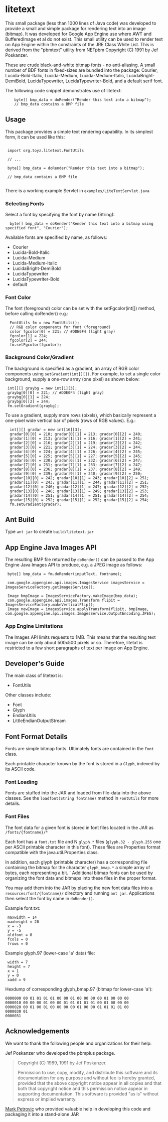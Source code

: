 # litetext #

This small package (less than 1000 lines of Java code) was developed to provide a small and simple package for rendering text into an image (bitmap). It was developed for Google App Engine use where AWT and BufferedImage et al do not exist. This small utility can be used to render text on App Engine within the constraints of the JRE Class White List. This is derived from the "pbmtext" utility from NETpbm Copyright (C) 1991 by Jef Poskanzer.

These are crude black-and-white bitmap fonts - no anti-aliasing. A small number of BDF fonts in fixed-sizes are bundled into the package: Courier, Lucida-Bold-Italic, Lucida-Medium, Lucida-Medium-Italic, LucidaBright-DemiBold, LucidaTypewriter, LucidaTypewriter-Bold, and a default serif font.

The following code snippet demonstrates use of litetext:

```
    byte[] bmp_data = doRender("Render this text into a bitmap");
    // bmp_data contains a BMP file
```

## Usage ##

This package provides a simple text rendering capability. In its simplest form, it can be used like this:

```

 import org.toyz.litetext.FontUtils
 
 // ...
 
 byte[] bmp_data = doRender("Render this text into a bitmap");
 
 // bmp_data contains a BMP file
 
```

There is a working example Servlet in `examples/LiteTextServlet.java`

### Selecting Fonts ###

Select a font by specifying the font by name (String):

```
  byte[] bmp_data = doRender("Render this text into a bitmap using specified font", "Courier");
```

Available fonts are specified by name, as follows:

* Courier
* Lucida-Bold-Italic
* Lucida-Medium
* Lucida-Medium-Italic
* LucidaBright-DemiBold
* LucidaTypewriter
* LucidaTypewriter-Bold
* default

### Font Color ###

The font (foreground) color can be set with the setFgcolor(int[]) method, before calling doRender() e.g.:

```
  FontUtils fm = new FontUtils(); 
  // RGB color components for font (foreground) 
  color fgcolor[0] = 221; // #DDE0F4 (light gray) 
  fgcolor[1] = 224; 
  fgcolor[2] = 244; 
  fm.setFgcolor(fgcolor);
```

### Background Color/Gradient ###

The background is specified as a gradient, an array of RGB color components using `setGradient(int[][])`. For example, to set a single color background, supply a one-row array (one pixel) as shown below:

```
 int[][] graybg = new int[1][3]; 
 graybg[0][0] = 221; // #DDE0F4 (light gray) 
 graybg[0][1] = 224; 
 graybg[0][2] = 244; 
 fm.setGradient(graybg);
```

To use a gradient, supply more rows (pixels), which basically represent a one-pixel wide vertical bar of pixels (rows of RGB values). E.g.:

```
  int[][] gradar = new int[16][3]; 
  gradar[0][0] = 210; gradar[0][1] = 213; gradar[0][2] = 240;
  gradar[1][0] = 213; gradar[1][1] = 216; gradar[1][2] = 241;
  gradar[2][0] = 216; gradar[2][1] = 219; gradar[2][2] = 242;
  gradar[3][0] = 221; gradar[3][1] = 224; gradar[3][2] = 244;
  gradar[4][0] = 224; gradar[4][1] = 226; gradar[4][2] = 245;
  gradar[5][0] = 225; gradar[5][1] = 227; gradar[5][2] = 245;
  gradar[6][0] = 230; gradar[6][1] = 232; gradar[6][2] = 247;
  gradar[7][0] = 231; gradar[7][1] = 233; gradar[7][2] = 247;
  gradar[8][0] = 236; gradar[8][1] = 237; gradar[8][2] = 249;
  gradar[9][0] = 239; gradar[9][1] = 240; gradar[9][2] = 250;
  gradar[10][0] = 242; gradar[10][1] = 243; gradar[10][2] = 251;
  gradar[11][0] = 243; gradar[11][1] = 244; gradar[11][2] = 251;
  gradar[12][0] = 246; gradar[12][1] = 247; gradar[12][2] = 252;
  gradar[13][0] = 248; gradar[13][1] = 249; gradar[13][2] = 253;
  gradar[14][0] = 251; gradar[14][1] = 251; gradar[14][2] = 254;
  gradar[15][0] = 252; gradar[15][1] = 252; gradar[15][2] = 254;
  fm.setGradient(gradar);
```

## Ant Build ##
   
Type `ant jar` to create `build/litetext.jar`

## App Engine Java Images API ##

The resulting BMP file returned by `doRender()` can be passed to the App Engine Java Images API to produce, e.g. a JPEG image as follows:

```
 byte[] bmp_data = fm.doRender(inputText, fontname);

 com.google.appengine.api.images.ImagesService imagesService = ImagesServiceFactory.getImagesService();

 Image bmpImage = ImagesServiceFactory.makeImage(bmp_data);
 com.google.appengine.api.images.Transform flipit = ImagesServiceFactory.makeVerticalFlip();
 Image newImage = imagesService.applyTransform(flipit, bmpImage, com.google.appengine.api.images.ImagesService.OutputEncoding.JPEG);
```

### App Engine Limitations ###

The Images API limits requests to 1MB. This means that the resulting text image can be only about 500x500 pixels or so. Therefore, litetxt is restricted to a few short paragraphs of text per image on App Engine.

## Developer's Guide ##

The main class of litetext is:

* FontUtils

Other classes include:

* Font
* Glyph
* EndianUtils
* LittleEndianOutputStream

## Font Format Details ##

Fonts are simple bitmap fonts. Ultimately fonts are contained in the `Font` class.

Each printable character known by the font is stored in a `Glyph`, indexed by its ASCII code.

### Font Loading ###

Fonts are stuffed into the JAR and loaded from file-data into the above classes. See the `loadfont(String fontname)` method in `FontUtils` for more details.
   
### Font Files ###

The font data for a given font is stored in font files located in the JAR as `/fonts/{fontname}/*`

Each font has a `font.txt` file and N `glyph.*` files (`glyph.32 - glyph.255` one per ASCII printable character in this font). These files are Properties format compatible with the java.util.Properties class.

In addition, each glyph (printable character) has a corresponding file containing the bitmap for the character `glyph_bmap.*` a simple array of bytes, each representing a bit.
`
Additional bitmap fonts can be used by organizing the font data and bitmaps into these files in the proper format.

You may add them into the JAR by placing the new font data files into a `resources/font/{fontname}/` directory and running `ant jar`. Applications then select the font by name in `doRender()`.

Example font.txt: 
```
 maxwidth = 14
 maxheight = 20 
 x = -3 
 y = -5 
 oldfont = 0 
 fcols = 0 
 frows = 0
```

Example glyph.97 (lower-case 'a' data) file: 

```
 width = 7
 height = 7
 x = 1
 y = 0
 xadd = 9
```

Hexdump of corresponding glyph_bmap.97 (bitmap for lower-case 'a'): 

```
0000000 00 01 01 01 01 00 00 01 00 00 00 00 01 00 00 00 
0000010 00 00 00 01 00 00 01 01 01 01 01 00 01 00 00 00 
0000020 00 01 00 01 00 00 00 00 01 00 00 01 01 01 01 00 
0000030 01 
0000031
```

## Acknowledgements ##

We want to thank the following people and organizations for their help:

Jef Poskanzer who developed the pbmplus package.

>  
>  Copyright (C) 1989, 1991 by Jef Poskanzer.
>  
>  Permission to use, copy, modify, and distribute this software and its documentation for any purpose and without fee is hereby granted, provided that the above copyright notice appear in all copies and that both that copyright notice and this permission notice appear in supporting documentation. This software is provided "as is" without express or implied warranty.
>  

[Mark Petrovic](https://github.com/ae6rt) who provided valuable help in developing this code and packaging it into a stand-alone JAR
  
